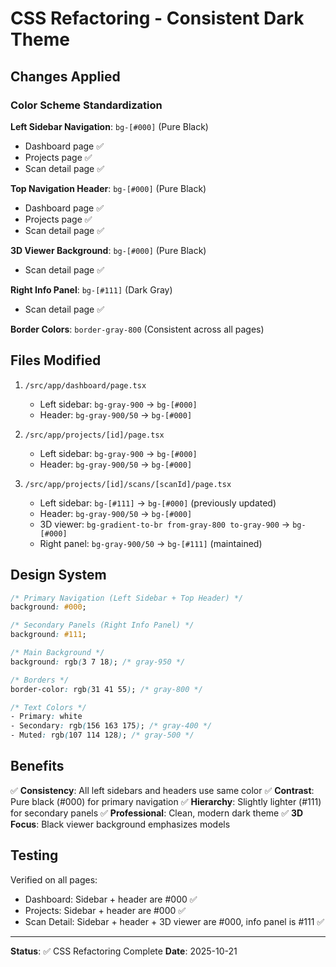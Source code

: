 # CSS Refactoring - Consistent Dark Theme

## Changes Applied

### Color Scheme Standardization

**Left Sidebar Navigation**: `bg-[#000]` (Pure Black)
- Dashboard page ✅
- Projects page ✅  
- Scan detail page ✅

**Top Navigation Header**: `bg-[#000]` (Pure Black)
- Dashboard page ✅
- Projects page ✅
- Scan detail page ✅

**3D Viewer Background**: `bg-[#000]` (Pure Black)
- Scan detail page ✅

**Right Info Panel**: `bg-[#111]` (Dark Gray)
- Scan detail page ✅

**Border Colors**: `border-gray-800` (Consistent across all pages)

## Files Modified

1. `/src/app/dashboard/page.tsx`
   - Left sidebar: `bg-gray-900` → `bg-[#000]`
   - Header: `bg-gray-900/50` → `bg-[#000]`

2. `/src/app/projects/[id]/page.tsx`
   - Left sidebar: `bg-gray-900` → `bg-[#000]`
   - Header: `bg-gray-900/50` → `bg-[#000]`

3. `/src/app/projects/[id]/scans/[scanId]/page.tsx`
   - Left sidebar: `bg-[#111]` → `bg-[#000]` (previously updated)
   - Header: `bg-gray-900/50` → `bg-[#000]`
   - 3D viewer: `bg-gradient-to-br from-gray-800 to-gray-900` → `bg-[#000]`
   - Right panel: `bg-gray-900/50` → `bg-[#111]` (maintained)

## Design System

```css
/* Primary Navigation (Left Sidebar + Top Header) */
background: #000;

/* Secondary Panels (Right Info Panel) */
background: #111;

/* Main Background */
background: rgb(3 7 18); /* gray-950 */

/* Borders */
border-color: rgb(31 41 55); /* gray-800 */

/* Text Colors */
- Primary: white
- Secondary: rgb(156 163 175); /* gray-400 */
- Muted: rgb(107 114 128); /* gray-500 */
```

## Benefits

✅ **Consistency**: All left sidebars and headers use same color
✅ **Contrast**: Pure black (#000) for primary navigation
✅ **Hierarchy**: Slightly lighter (#111) for secondary panels
✅ **Professional**: Clean, modern dark theme
✅ **3D Focus**: Black viewer background emphasizes models

## Testing

Verified on all pages:
- Dashboard: Sidebar + header are #000 ✅
- Projects: Sidebar + header are #000 ✅
- Scan Detail: Sidebar + header + 3D viewer are #000, info panel is #111 ✅

---
**Status**: ✅ CSS Refactoring Complete
**Date**: 2025-10-21
